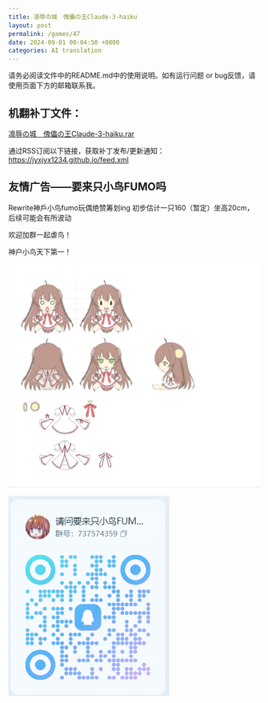 ```yaml
---
title: 凛辱の城　傀儡の王Claude-3-haiku
layout: post
permalink: /games/47
date: 2024-09-01 00:04:50 +0800
categories: AI translation
---
```



请务必阅读文件中的README.md中的使用说明。如有运行问题 or bug反馈，请使用页面下方的邮箱联系我。

## 机翻补丁文件：

[凛辱の城　傀儡の王Claude-3-haiku.rar](../resources/%E5%87%9B%E8%BE%B1%E3%81%AE%E5%9F%8E%E3%80%80%E5%82%80%E5%84%A1%E3%81%AE%E7%8E%8BClaude-3-haiku.rar)

 

通过RSS订阅以下链接，获取补丁发布/更新通知：https://jyxjyx1234.github.io/feed.xml

## 友情广告——要来只小鸟FUMO吗

Rewrite神戶小鸟fumo玩偶绝赞筹划ing 初步估计一只160（暂定）坐高20cm，后续可能会有所波动

欢迎加群一起虐鸟！

神户小鸟天下第一！

![稿图.png](image/广告/小鸟稿图.png)

![群号.png](image/广告/群号.png)
